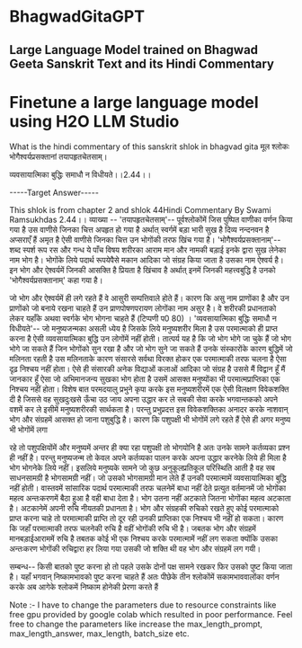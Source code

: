 # BhagwadGitaGPT
## Large Language Model trained on Bhagwad Geeta Sanskrit Text and its Hindi Commentary


# Finetune a large language model using H2O LLM Studio 


What is the hindi commentary of this sanskrit shlok in bhagvad gita मूल श्लोकः
भोगैश्वर्यप्रसक्तानां तयापहृतचेतसाम्।

व्यवसायात्मिका बुद्धिः समाधौ न विधीयते।।2.44।।

-----Target Answer-----

This shlok is from chapter 2 and shlok 44Hindi Commentary By Swami Ramsukhdas
 2.44।। व्याख्या -- 'तयापहृतचेतसाम्'-- पूर्वश्लोकोंमें जिस पुष्पित वाणीका वर्णन किया गया है  उस वाणीसे जिनका चित्त अपहृत हो गया है अर्थात् स्वर्गमें बड़ा भारी सुख है दिव्य नन्दनवन है अप्सराएँ हैं अमृत है ऐसी वाणीसे जिनका चित्त उन भोगोंकी तरफ खिंच गया है।
 'भोगैश्वर्यप्रसक्तानाम्'-- शब्द स्पर्श रूप रस और गन्ध ये पाँच विषय शरीरका आराम मान और नामकी बड़ाई इनके द्वारा सुख लेनेका नाम भोग है। भोगोंके लिये पदार्थ रूपयेपैसे मकान आदिका जो संग्रह किया जाता है उसका नाम ऐश्वर्य है। इन भोग और ऐश्वर्यमें जिनकी आसक्ति है प्रियता है खिंचाव है अर्थात् इनमें जिनकी महत्त्वबुद्धि है उनको  'भोगैश्वर्यप्रसक्तानाम्'  कहा गया है।

जो भोग और ऐश्वर्यमें ही लगे रहते हैं वे आसुरी सम्पत्तिवाले होते हैं। कारण कि असु नाम प्राणोंका है और उन प्राणोंको जो बनाये रखना चाहते हैं उन प्राणपोषणपरायण लोगोंका नाम असुर है। वे शरीरकी प्रधानताको लेकर यहाँके अथवा स्वर्गके भोग भोगना चाहते हैं  (टिप्पणी प0 80) ।
 'व्यवसायात्मिका बुद्धिः समाधौ न विधीयते'-- जो मनुष्यजन्मका असली ध्येय है जिसके लिये मनुष्यशरीर मिला है उस परमात्माको ही प्राप्त करना है ऐसी व्यवसायात्मिका बुद्धि उन लोगोंमें नहीं होती। तात्पर्य यह है कि जो भोग भोगे जा चुके हैं जो भोग भोगे जा सकते हैं जिन भोगोंको सुन रखा है और जो भोग सुने जा सकते हैं उनके संस्कारोंके कारण बुद्धिमें जो मलिनता रहती है उस मलिनताके कारण संसारसे सर्वथा विरक्त होकर एक परमात्माकी तरफ चलना है ऐसा दृढ़ निश्चय नहीं होता। ऐसे ही संसारकी अनेक विद्याओं कलाओं आदिका जो संग्रह है उससे मैं विद्वान हूँ मैं जानकार हूँ ऐसा जो अभिमानजन्य सुखका भोग होता है उसमें आसक्त मनुष्योंका भी परमात्मप्राप्तिका एक निश्चय नहीं होता।
 विशेष बात 
परमदयालु प्रभुने कृपा करके इस मनुष्यशरीरमें एक ऐसी विलक्षण विवेकशक्ति दी है जिससे वह सुखदुःखसे ऊँचा उठ जाय अपना उद्धार कर ले सबकी सेवा करके भगवान्तकको अपने वशमें कर ले इसीमें मनुष्यशरीरकी सार्थकता है। परन्तु प्रभुप्रदत्त इस विवेकशक्तिका अनादर करके नाशवान् भोग और संग्रहमें आसक्त हो जाना पशुबुद्धि है। कारण कि पशुपक्षी भी भोगोंमें लगे रहते हैं ऐसे ही अगर मनुष्य भी भोगोंमें लगा

रहे तो पशुपक्षियोंमें और मनुष्यमें अन्तर ही क्या रहा
पशुपक्षी तो भोगयोनि है अतः उनके सामने कर्तव्यका प्रश्न ही नहीं है। परन्तु मनुष्यजन्म तो केवल अपने कर्तव्यका पालन करके अपना उद्धार करनेके लिये ही मिला है भोग भोगनेके लिये नहीं। इसलिये मनुष्यके सामने जो कुछ अनुकूलप्रतिकूल परिस्थिति आती है वह सब साधनसामग्री है भोगसामग्री नहीं। जो उसको भोगसामग्री मान लेते हैं उनकी परमात्मामें व्यवसायात्मिका बुद्धि नहीं होती।
वास्तवमें सांसारिक पदार्थ परमात्माकी तरफ चलनेमें बाधा नहीं देते प्रत्युत वर्तमानमें जो भोगोंका महत्व अन्तःकरणमें बैठा हुआ है वही बाधा देता है। भोग उतना नहीं अटकाते जितना भोगोंका महत्व अटकाता है। अटकानेमें अपनी रुचि नीयतकी प्रधानता है। भोग और संग्रहकी रुचिको रखते हुए कोई परमात्माको प्राप्त करना चाहे तो परमात्माकी प्राप्ति तो दूर रही उनकी प्राप्तिका एक निश्चय भी नहीं हो सकता। कारण कि जहाँ परमात्माकी तरफ चलनेकी रुचि है वहीं भोगोंकी रुचि भी है। जबतक भोग और संग्रहमें मानबड़ाईआराममें रुचि है तबतक कोई भी एक निश्चय करके परमात्मामें नहीं लग सकता क्योंकि उसका अन्तःकरण भोगोंकी रुचिद्वारा हर लिया गया उसकी जो शक्ति थी वह भोग और संग्रहमें लग गयी।

सम्बन्ध-- किसी बातको पुष्ट करना हो तो पहले उसके दोनों पक्ष सामने रखकर फिर उसको पुष्ट किया जाता है। यहाँ भगवान् निष्कामभावको पुष्ट करना चाहते हैं अतः पीछेके तीन श्लोकोंमें सकामभाववालोंका वर्णन करके अब आगेके श्लोकमें निष्काम होनेकी प्रेरणा करते हैं

Note :- I have to change the parameters due to resource constraints like free gpu provided by google colab which resulted in poor performance. Feel free to change the parameters like increase the max_length_prompt, max_length_answer, max_length, batch_size etc.
